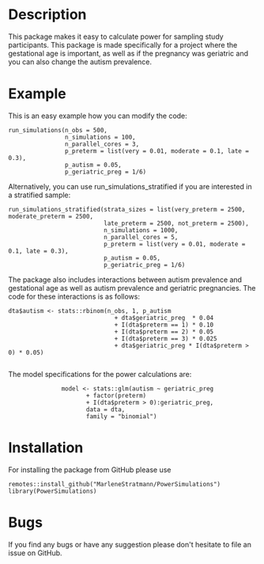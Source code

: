 # Description
This package makes it easy to calculate power for sampling study participants. This package is made specifically for a project where the gestational age is important, as well as if the pregnancy was geriatric and you can also change the autism prevalence.

# Example
This is an easy example how you can modify the code:

```
run_simulations(n_obs = 500, 
                n_simulations = 100, 
                n_parallel_cores = 3,
                p_preterm = list(very = 0.01, moderate = 0.1, late = 0.3),
                p_autism = 0.05,
                p_geriatric_preg = 1/6)
 ```
 
Alternatively, you can use run_simulations_stratified if you are interested in a stratified sample:
```
run_simulations_stratified(strata_sizes = list(very_preterm = 2500, moderate_preterm = 2500,
                           late_preterm = 2500, not_preterm = 2500), 
                           n_simulations = 1000,
                           n_parallel_cores = 5, 
                           p_preterm = list(very = 0.01, moderate = 0.1, late = 0.3),
                           p_autism = 0.05,
                           p_geriatric_preg = 1/6)       
```
The package also includes interactions between autism prevalence and gestational age as well as 
             autism prevalence and geriatric pregnancies. The code for these interactions is as follows:
              
``` 
dta$autism <- stats::rbinom(n_obs, 1, p_autism
                              + dta$geriatric_preg  * 0.04
                              + I(dta$preterm == 1) * 0.10
                              + I(dta$preterm == 2) * 0.05
                              + I(dta$preterm == 3) * 0.025
                              + dta$geriatric_preg * I(dta$preterm > 0) * 0.05)
                              
```
              
The model specifications for the power calculations are:

```
               model <- stats::glm(autism ~ geriatric_preg
                      + factor(preterm)
                      + I(dta$preterm > 0):geriatric_preg,
                      data = dta,
                      family = "binomial")

```
# Installation
For installing the package from GitHub please use

```
remotes::install_github("MarleneStratmann/PowerSimulations")
library(PowerSimulations)
```

# Bugs
If you find any bugs or have any suggestion please don't hesitate to file an issue on GitHub.
